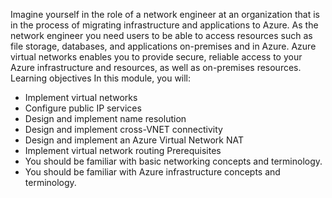 Imagine yourself in the role of a network engineer at an organization that is in the process of migrating infrastructure and applications to Azure.  As the network engineer you need users to be able to access resources such as file storage, databases, and applications on-premises and in Azure. Azure virtual networks enables you to provide secure, reliable access to your Azure infrastructure and resources, as well as on-premises resources.
Learning objectives
In this module, you will:
-	Implement virtual networks
-	Configure public IP services
-	Design and implement name resolution 
-	Design and implement cross-VNET connectivity
-	Design and implement an Azure Virtual Network NAT
-	Implement virtual network routing
Prerequisites
-	You should be familiar with basic networking concepts and terminology.
-	You should be familiar with Azure infrastructure concepts and terminology.
